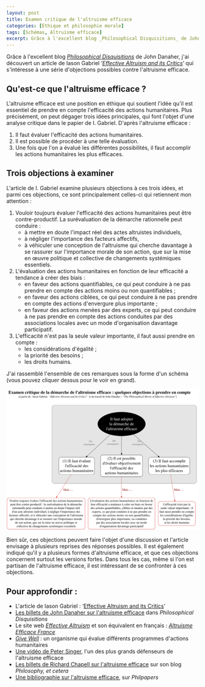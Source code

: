 ```yaml
---
layout: post
title: Examen critique de l'altruisme efficace
categories: [Éthique et philosophie morale]
tags: [Schémas, Altruisme efficace]
excerpt: Grâce à l'excellent blog _Philosophical Disquisitions_ de John Danaher, j'ai découvert un article de Iason Gabriel ‘_Effective Altruism and its Critics_ qui s'intéresse à une série d'objections possibles contre l'altruisme efficace.
---
```


Grâce à l'excellent blog [_Philosophical Disquisitions_](https://philosophicaldisquisitions.blogspot.com/) de John Danaher, j'ai découvert un article de Iason Gabriel ‘[_Effective Altruism and its Critics_](https://www.academia.edu/13786913/Effective_Altruism_and_Its_Critics_Journal_of_Applied_Philosophy_2017_)’ qui s'intéresse à une série d'objections possibles contre l'altruisme efficace.

## Qu'est-ce que l'altruisme efficace ?

L'altruisme efficace est une position en éthique qui soutient l'idée qu'il est essentiel de prendre en compte l'efficacité des actions humanitaires. Plus précisément, on peut dégager trois idées principales, qui font l'objet d'une analyse critique dans le papier de I. Gabriel. D'après l'altruisme efficace :

1. Il faut évaluer l'efficacité des actions humanitaires.
2. Il est possible de procéder à une telle évaluation.
3. Une fois que l'on a évalué les différentes possibilités, il faut accomplir les actions humanitaires les plus efficaces.

## Trois objections à examiner

L'article de I. Gabriel examine plusieurs objections à ces trois idées, et parmi ces objections, ce sont principalement celles-ci qui retiennent mon attention : 

1. Vouloir toujours évaluer l'efficacité des actions humanitaires peut être contre-productif. La surévaluation de la démarche rationnelle peut conduire :
	- à mettre en doute l'impact réel des actes altruistes individuels,
	- à négliger l'importance des facteurs affectifs,
	- à véhiculer une conception de l'altruisme qui cherche davantage à se rassurer sur l'importance morale de son action, que sur la mise en œuvre politique et collective de changements systémiques essentiels.
2. L'évaluation des actions humanitaires en fonction de leur efficacité a tendance à créer des biais : 
	- en faveur des actions quantifiables, ce qui peut conduire à ne pas prendre en compte des actions moins ou non quantifiables ;
	- en faveur des actions ciblées, ce qui peut conduire à ne pas prendre en compte des actions d'envergure plus importante ;
	- en faveur des actions menées par des experts, ce qui peut conduire à ne pas prendre en compte des actions conduites par des associations locales avec un mode d'organisation davantage participatif.
3. L'efficacité n'est pas la seule valeur importante, il faut aussi prendre en compte :
	- les considérations d'égalité ;
	- la priorité des besoins ;
	- les droits humains.

J'ai rassemblé l'ensemble de ces remarques sous la forme d'un schéma (vous pouvez cliquer dessus pour le voir en grand).

[![](https://raw.githubusercontent.com/eyssette/graphviz-examples/master/argument/objections-altruisme-efficace.svg)](https://raw.githubusercontent.com/eyssette/graphviz-examples/master/argument/objections-altruisme-efficace.svg)

Bien sûr, ces objections peuvent faire l'objet d'une discussion et l'article envisage à plusieurs reprises des réponses possibles. Il est également indiqué qu'il y a plusieurs formes d'altruisme efficace, et que ces objections concernent surtout les versions fortes. Dans tous les cas, même si l'on est partisan de l'altruisme efficace, il est intéressant de se confronter à ces objections.


## Pour approfondir : 

- L'article de Iason Gabriel : ‘[Effective Altruism and its Critics](https://www.academia.edu/13786913/Effective_Altruism_and_Its_Critics_Journal_of_Applied_Philosophy_2017_)’
- [Les billets de John Danaher sur l'altruisme efficace](https://philosophicaldisquisitions.blogspot.com/2016/06/the-philosophical-merits-of-effective.html) dans _Philosophical Disquisitions_
- Le site web [_Effective Altruism_](https://www.effectivealtruism.org/) et son équivalent en français : [_Altruisme Efficace France_](https://www.altruismeefficacefrance.org/principes/)
- [_Give Well_](https://www.givewell.org/) : un organisme qui évalue différents programmes d'actions humanitaires
- [Une vidéo de Peter Singer](https://www.ted.com/talks/peter_singer_the_why_and_how_of_effective_altruism?language=en), l'un des plus grands défenseurs de l'altruisme efficace
- [Les billets de Richard Chapell sur l'altruisme efficace](https://www.philosophyetc.net/search?q=%22effective+altruism%22) sur son blog _Philosophy, et cetera_
- [Une bibliographie sur l'altruisme efficace](https://philpapers.org/browse/effective-altruism), sur _Philpapers_